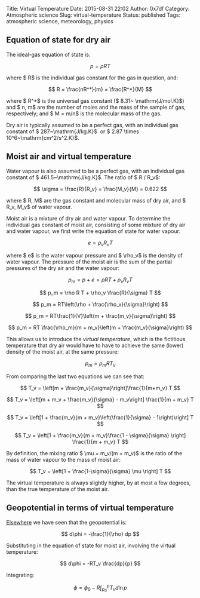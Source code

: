 Title: Virtual Temperature
Date: 2015-08-31 22:02
Author: 0x7df
Category: Atmospheric science
Slug: virtual-temperature
Status: published
Tags: atmospheric science, meteorology, physics

Equation of state for dry air
-----------------------------

The ideal-gas equation of state is:

$$ p = \rho R T $$

where $ R$ is the individual gas constant for the
gas in question, and:

$$ R = \frac{nR^*}{m} = \frac{R^*}{M} $$

where $ R^*$ is the universal gas constant ($ 8.31~
\mathrm{J/mol.K}$) and $ n, m$ are the number of moles and the
mass of the sample of gas, respectively; and $ M = m/n$
is the molecular mass of the gas.

Dry air is typically assumed to be a perfect gas, with an individual gas
constant of $ 287~\mathrm{J/kg.K}$  or $ 2.87 \times 10^6~\mathrm{cm^2/s^2.K}$.

Moist air and virtual temperature
---------------------------------

Water vapour is also assumed to be a perfect gas, with an individual gas
constant of $ 461.5~\mathrm{J/kg.K}$. The ratio of $ R / R_v$:

$$ \sigma = \frac{R}{R_v} = \frac{M_v}{M} = 0.622 $$

where $ R, M$ are the gas constant and molecular mass
of dry air, and $ R_v, M_v$ of water vapour.

Moist air is a mixture of dry air and water vapour. To determine the
individual gas constant of moist air, consisting of some mixture of dry
air and water vapour, we first write the equation of state for water
vapour:

$$ e = \rho_v R_v T $$

where $ e$ is the water vapour pressure and $ \rho_v$ is the density of water
vapour. The pressure of the moist air is the sum of the partial pressures of
the dry air and the water vapour:

$$ p_m = p + e = \rho R T + \rho_v R_v T $$

$$ p_m = \rho R T + \rho_v \frac{R}{\sigma} T $$

$$ p_m = RT\left(\rho + \frac{\rho_v}{\sigma}\right) $$

$$ p_m = RT\frac{1}{V}\left(m + \frac{m_v}{\sigma}\right) $$

$$ p_m = RT \frac{\rho_m}{m + m_v}\left(m +
\frac{m_v}{\sigma}\right) $$

This allows us to introduce the *virtual temperature*, which is the
fictitious temperature that dry air would have to have to achieve
the same (lower) density of the moist air, at the same pressure:

$$ p_m = \rho_m RT_v $$

From comparing the last two equations we can see that:

$$ T_v = \left[m + \frac{m_v}{\sigma}\right]\frac{1}{m+m_v} T $$

$$ T_v = \left[m + m_v + \frac{m_v}{\sigma} - m_v\right]
\frac{1}{m + m_v} T $$

$$ T_v = \left[1 + \frac{m_v}{m +
m_v}\left(\frac{1}{\sigma} - 1\right)\right] T $$

$$ T_v = \left[1 + \frac{m_v}{m + m_v}\frac{1 -
\sigma}{\sigma} \right] \frac{1}{m + m_v} T $$

By definition, the mixing ratio $ \mu = m_v/(m + m_v)$
is the ratio of the mass of water vapour to the mass of
moist air:

$$ T_v = \left[1 + \frac{1-\sigma}{\sigma} \mu \right] T $$

The virtual temperature is always slightly higher, by at most a few
degrees, than the true temperature of the moist air.

Geopotential in terms of virtual temperature
--------------------------------------------

[geopotential]: {filename}geopotential.md

[Elsewhere][geopotential] we have seen that the geopotential is:

$$ d\phi = -\frac{1}{\rho} dp $$

Substituting in the equation of state for moist air, involving the
virtual temperature:

$$ d\phi = -RT_v \frac{dp}{p} $$

Integrating:

$$ \phi = \phi_0 - R \int_{p_0}^p T_v d\ln p $$

